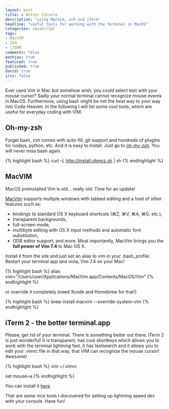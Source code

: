 ```yaml
---
layout: post
title: A Better Console
description: "using MacVim, zsh and iTerm"
headline: "useful tools for working with the terminal in MacOS"
categories: JavaScript
tags: 
- MacVIM
- ZSH
- iTERM
comments: false
mathjax: true
featured: true
published: true
david: true
iris: false
---
```


Ever used Vim in Mac but somehow wish, you could select text with your mouse cursor?
Sadly your normal terminal cannot recognize mouse events in MacOS. Furthermore, 
using bash might be not the best way to your way into Code Heaven. In the following I will list some cool tools, which are useful for everyday coding with VIM.

## Oh-my-zsh
Forget bash, zsh comes with auto-fill, git support and hundreds of plugins for nodejs, python, etc. And it is easy to install.
Just go to [oh-my-zsh](http://ohmyz.sh/). You will never miss bash again.

{% highlight bash %}
curl -L http://install.ohmyz.sh | sh
{% endhighlight %}

## MacVIM
MacOS preinstalled Vim is old... really old. Time for an update! 

[MacVim](https://code.google.com/p/macvim/) supports multiple windows with tabbed editing and a host of other features such as:

- bindings to standard OS X keyboard shortcuts (⌘Z, ⌘V, ⌘A, ⌘G, etc.),
- transparent backgrounds,
- full-screen mode,
- multibyte editing with OS X input methods and automatic font substitution,
- ODB editor support,
and more. Most importantly, MacVim brings you the **full power of Vim 7.4** to Mac OS X.

Install it from the site and just set an alias to vim in your .bash_profile.
Restart your terminal app and voila, Vim 7.4 on your Mac!

{% highlight bash %}
alias vim="/Users/user/Applications/MacVim.app/Contents/MacOS/Vim"
{% endhighlight %}

or override it completely (need Xcode and Homebrew for that!)

{% highlight bash %}
brew install macvim --override-system-vim
{% endhighlight %}

## iTerm 2 - the better terminal.app
Please, get rid of your terminal. There is something better out there.
iTerm 2 is just wonderful! It is transparent, has cool shortkeys which allows you to work with the terminal lightning fast, it has textsearch and it allows you to edit your .vimrc file in that way, that VIM can recognize the mouse cursor! Awesome!

{% highlight bash %}
vim ~/.vimrc

set mouse=a
{% endhighlight %}

You can install it [here](http://iterm2.com/)

That are some nice tools I discovered for setting up lightning speed dev with your console.
Have fun!


